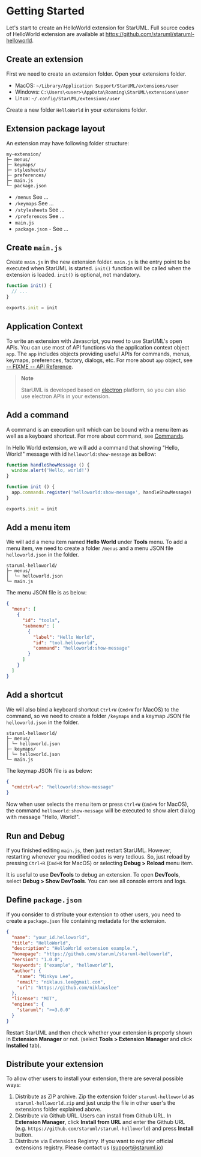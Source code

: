 Getting Started
===============

<!-- toc -->

Let's start to create an HelloWorld extension for StarUML. Full source codes of HelloWorld extension are available at https://github.com/staruml/staruml-helloworld.


## Create an extension

First we need to create an extension folder. Open your extensions folder.

  * MacOS: `~/Library/Application Support/StarUML/extensions/user`
  * Windows: `C:\Users\<user>\AppData\Roaming\StarUML\extensions\user`
  * Linux: `~/.config/StarUML/extensions/user` 

Create a new folder `HelloWorld` in your extensions folder.


## Extension package layout

An extension may have following folder structure:

```
my-extension/
├─ menus/
├─ keymaps/
├─ stylesheets/
├─ preferences/
├─ main.js
└─ package.json
```

* `/menus` See ...
* `/keymaps` See ...
* `/stylesheets` See ...
* `/preferences` See ...
* `main.js`
* `package.json` - See ...


## Create `main.js`

Create `main.js` in the new extension folder. `main.js` is the entry point to be executed when StarUML is started. `init()` function will be called when the extension is loaded. `init()` is optional, not mandatory.


```js
function init() {
  // ...
}

exports.init = init
```

## Application Context

To write an extension with Javascript, you need to use StarUML's open APIs. You can use most of API functions via the application context object `app`. The `app` includes objects providing useful APIs for commands, menus, keymaps, preferences, factory, dialogs, etc. For more about `app` object, see [-- FIXME -- API Reference](http://...).

> __Note__
>
> StarUML is developed based on [electron](https://electronjs.org/) platform, so you can also use electron APIs in your extension.

## Add a command

A command is an execution unit which can be bound with a menu item as well as a keyboard shortcut. For more about command, see [Commands](commands.md).

In Hello World extension, we will add a command that showing "Hello, World!" message with id `helloworld:show-message` as bellow:

```js
function handleShowMessage () {
  window.alert('Hello, world!')
}

function init () {
  app.commands.register('helloworld:show-message', handleShowMessage)
}

exports.init = init
```

## Add a menu item

We will add a menu item named __Hello World__ under __Tools__ menu. To add a menu item, we need to create a folder `/menus` and a menu JSON file `helloworld.json` in the folder.

```
staruml-helloworld/
├─ menus/
│  └─ helloworld.json
└─ main.js
```

The menu JSON file is as below:

```json
{
  "menu": [
    {
      "id": "tools",
      "submenu": [
        {
          "label": "Hello World",
          "id": "tool.helloworld",
          "command": "helloworld:show-message"
        }
      ]
    }
  ]
}
```


## Add a shortcut

We will also bind a keyboard shortcut `Ctrl+W` (`Cmd+W` for MacOS) to the command, so we need to create a folder `/keymaps` and a keymap JSON file `helloworld.json` in the folder.

```
staruml-helloworld/
├─ menus/
│ └─ helloworld.json
├─ keymaps/
│ └─ helloworld.json
└─ main.js
```

The keymap JSON file is as below:

```json
{
  "cmdctrl-w": "helloworld:show-message"
}
```

Now when user selects the menu item or press `Ctrl+W` (`Cmd+W` for MacOS), the command `helloworld:show-message` will be executed to show alert dialog with message "Hello, World!".


## Run and Debug

If you finished editing `main.js`, then just restart StarUML. However, restarting whenever you modified codes is very tedious. So, just reload by pressing `Ctrl+R` (`Cmd+R` for MacOS) or selecting __Debug > Reload__ menu item.

It is useful to use __DevTools__ to debug an extension. To open __DevTools__, select __Debug > Show DevTools__. You can see all console errors and logs.


## Define `package.json`

If you consider to distribute your extension to other users, you need to create a `package.json` file containing metadata for the extension.

```json
{
  "name": "your_id.helloworld",
  "title": "HelloWorld",
  "description": "HelloWorld extension example.",
  "homepage": "https://github.com/staruml/staruml-helloworld",
  "version": "1.0.0",
  "keywords": ["example", "helloworld"],
  "author": {
    "name": "Minkyu Lee",
    "email": "niklaus.lee@gmail.com",
    "url": "https://github.com/niklauslee"
  },
  "license": "MIT",
  "engines": {
    "staruml": ">=3.0.0"
  }
}
```

Restart StarUML and then check whether your extension is properly shown in __Extension Manager__ or not. (select __Tools > Extension Manager__ and click __Installed__ tab).


## Distribute your extension

To allow other users to install your extension, there are several possible ways:

1. Distribute as ZIP archive. Zip the extension folder `staruml-helloworld` as `staruml-helloworld.zip` and just unzip the file in other user's the extensions folder explained above.
2. Distribute via Github URL. Users can install from Github URL. In __Extension Manager__, click __Install from URL__ and enter the Github URL (e.g. `https://github.com/staruml/staruml-helloworld`) and press __Install__ button.
3. Distribute via Extensions Registry. If you want to register official extensions registry. Please contact us (support@staruml.io)
